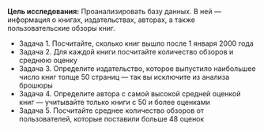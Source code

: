 **Цель исследования:** Проанализировать базу данных. В ней — информация о книгах, издательствах, авторах, а также пользовательские обзоры книг.  
- Задача 1. Посчитайте, сколько книг вышло после 1 января 2000 года
- Задача 2. Для каждой книги посчитайте количество обзоров и среднюю оценку
- Задача 3. Определите издательство, которое выпустило наибольшее число книг толще 50 страниц — так вы исключите из анализа брошюры
- Задача 4. Определите автора с самой высокой средней оценкой книг — учитывайте только книги с 50 и более оценками
- Задача 5. Посчитайте среднее количество обзоров от пользователей, которые поставили больше 48 оценок
